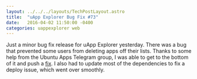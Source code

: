 ```yaml
---
layout: ../../../layouts/TechPostLayout.astro
title:  "uApp Explorer Bug Fix #73"
date:   2016-04-02 11:50:00 -0400
categories: uappexplorer web
---
```


Just a minor bug fix release for uApp Explorer yesterday. There was a bug that
prevented some users from deleting apps off their lists. Thanks to some help
from the Ubuntu Apps Telegram group, I was able to get to the bottom of it and
push a [fix](https://github.com/bhdouglass/uappexplorer/commit/b80dec96e47607db53c26afcdb3a7cc45937be0d).
I also had to update most of the dependencies to fix a deploy issue, which
went over smoothly.
